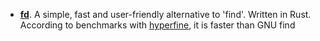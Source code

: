 - **[fd](https://github.com/sharkdp/fd)**. A simple, fast and user-friendly alternative to 'find'. Written in Rust. According to benchmarks with [hyperfine](https://github.com/sharkdp/hyperfine), it is faster than GNU find
